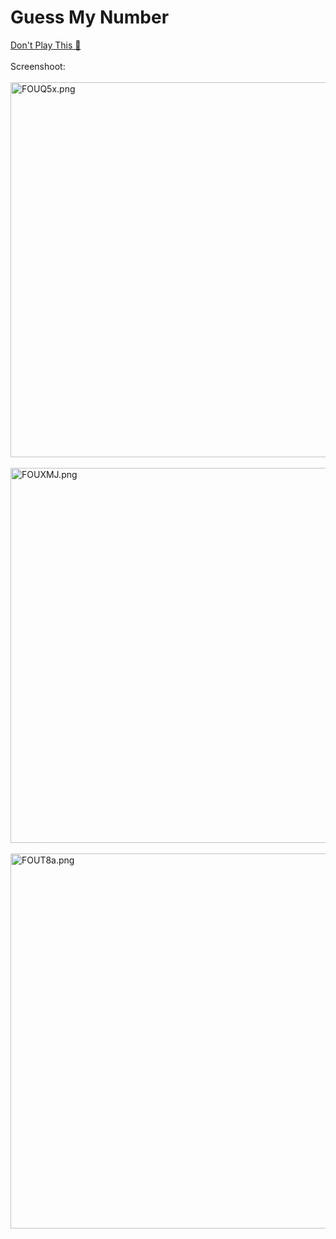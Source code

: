 # Guess My Number
<a href="https://guessmynumber-game.herokuapp.com/" target="blank">Don't Play This 🤮</a>
</br></br>
<span>Screenshoot:</span>
</br></br>
<a href="https://im.ge/i/FOUQ5x"><img src="https://i.im.ge/2022/07/19/FOUQ5x.png" alt="FOUQ5x.png" border="0" width="600"></a>
</br></br>
<a href="https://im.ge/i/FOUXMJ"><img src="https://i.im.ge/2022/07/19/FOUXMJ.png" alt="FOUXMJ.png" border="0" width="600"></a>
</br></br>
<a href="https://im.ge/i/FOUT8a"><img src="https://i.im.ge/2022/07/19/FOUT8a.png" alt="FOUT8a.png" border="0" width="600"></a>
